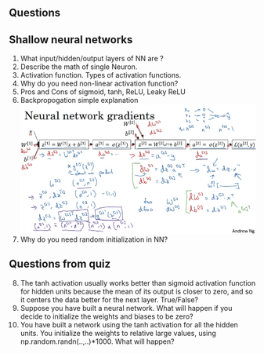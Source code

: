 ## Questions

## **Shallow neural networks**

1. What input/hidden/output layers of NN are ?
2. Describe the math of single Neuron.
3. Activation function. Types of activation functions.
4. Why do you need non-linear activation function?
5.  Pros and Cons of sigmoid, tanh, ReLU, Leaky ReLU
6. Backpropogation simple explanation
![ex](https://github.com/OzmundSedler/Deep-Learning-Coursera/blob/master/1%20Neural%20Networks%20and%20Deep%20Learning/week%203/images/AC78FD38-C896-4654-B6FA-B4520BE8797C.png)
7. Why do you need random initialization in NN?


## Questions from quiz

8. The tanh activation usually works better than sigmoid activation function for hidden units because the mean of its output is closer to zero, and so it centers the data better for the next layer. True/False?
9. Suppose you have built a neural network. What will happen if you decide to initialize the weights and biases to be zero?
10. You have built a network using the tanh activation for all the hidden units. You initialize the weights to relative large values, using np.random.randn(..,..)*1000. What will happen?
